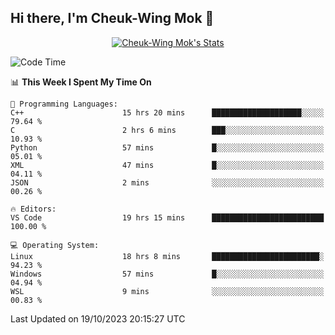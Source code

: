 ## Hi there, I'm Cheuk-Wing Mok 👋

<!--
**mozro0327/mozro0327** is a ✨ _special_ ✨ repository because its `README.md` (this file) appears on your GitHub profile.

Here are some ideas to get you started:

- 🔭 I’m currently working on ...
- 🌱 I’m currently learning ...
- 👯 I’m looking to collaborate on ...
- 🤔 I’m looking for help with ...
- 💬 Ask me about ...
- 📫 How to reach me: ...
- 😄 Pronouns: ...
- ⚡ Fun fact: ...
-->

<p align="center">
  <a href="https://github.com/mozro0327" class="rich-diff-level-one">
    <img src="https://github-readme-stats.vercel.app/api?username=mozro0327&title_color=333&text_color=777" alt="Cheuk-Wing Mok's Stats" >
    <!-- &hide=issues
    <img src="https://github-readme-stats.vercel.app/api?username=mozro0327&hide=issues&title_color=333&text_color=777" alt="Cheuk-Wing Mok's Stats" >
    -->
  </a>
</p>

<!--START_SECTION:waka-->
![Code Time](http://img.shields.io/badge/Code%20Time-2%2C062%20hrs%2049%20mins-blue)

📊 **This Week I Spent My Time On** 

```text
💬 Programming Languages: 
C++                      15 hrs 20 mins      ████████████████████░░░░░   79.64 % 
C                        2 hrs 6 mins        ███░░░░░░░░░░░░░░░░░░░░░░   10.93 % 
Python                   57 mins             █░░░░░░░░░░░░░░░░░░░░░░░░   05.01 % 
XML                      47 mins             █░░░░░░░░░░░░░░░░░░░░░░░░   04.11 % 
JSON                     2 mins              ░░░░░░░░░░░░░░░░░░░░░░░░░   00.26 % 

🔥 Editors: 
VS Code                  19 hrs 15 mins      █████████████████████████   100.00 % 

💻 Operating System: 
Linux                    18 hrs 8 mins       ████████████████████████░   94.23 % 
Windows                  57 mins             █░░░░░░░░░░░░░░░░░░░░░░░░   04.94 % 
WSL                      9 mins              ░░░░░░░░░░░░░░░░░░░░░░░░░   00.83 % 
```


 Last Updated on 19/10/2023 20:15:27 UTC
<!--END_SECTION:waka-->
